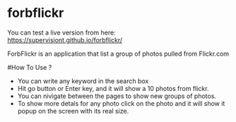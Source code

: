 # forbflickr

You can test a live version from here:
https://supervisiont.github.io/forbflickr/

ForbFlickr is an application that list a group of photos pulled from Flickr.com

#How To Use ?
- You can write any keyword in the search box
- Hit go button or Enter key, and it will show a 10 photos from flickr.
- You can nivigate between the pages to show new groups of photos.
- To show more detals for any photo click on the photo and it will show it popup on the screen with its real size.
